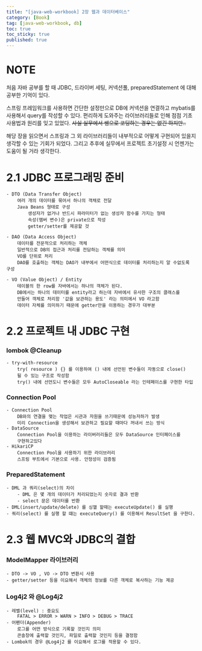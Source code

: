 ```yaml
---
title: "[java-web-workbook] 2장 웹과 데이터베이스"
category: [Book]
tag: [java-web-workbook, db]
toc: true
toc_sticky: true
published: true
---
```

# NOTE

처음 자바 공부를 할 때 JDBC, 드라이버 세팅, 커넥션풀, preparedStatement 에 대해 공부한 기억이 있다. 

스프링 프레임워크를 사용하면 간단한 설정만으로 DB에 커넥션을 연결하고 mybatis를 사용해서 query를 작성할 수 있다. 편리하게 도와주는 라이브러리들로 인해 점점 기초 사용법과 원리를 잊고 있었다. ~~사실 실무에서 쌩으로 코딩하는 경우는 없긴 하지만..~~

해당 장을 읽으면서 스프링과 그 외 라이브러리들이 내부적으로 어떻게 구현되어 있을지 생각할 수 있는 기회가 되었다. 그리고 추후에 실무에서 프로젝트 초기설정 시 언젠가는 도움이 될 거라 생각한다.

# 2.1 JDBC 프로그래밍 준비
    - DTO (Data Transfer Object)
        여러 개의 데이터를 묶어서 하나의 객채로 전달
        Java Beans 형태로 구성
            생성자가 없거나 반드시 파라미터가 없는 생성자 함수를 가지는 형태
            속성(멤버 변수)은 private으로 작성
            getter/setter를 제공할 것

    - DAO (Data Access Object)
        데이터를 전문적으로 처리하는 객체
        일반적으로 DB의 접근과 처리를 전담하는 객체를 의미 
        VO를 단위로 처리
        DAO를 호출하는 객체는 DAO가 내부에서 어떤식으로 데이터를 처리하는지 알 수없도록 구성
    
    - VO (Value Object) / Entity
        테이블의 한 row를 자바에서는 하나의 객체가 된다.
        DB에서는 하나의 데이터를 entity라고 하는데 자바에서 유사한 구조의 클래스를 
        만들어 객체로 처리함 '값을 보관하는 용도' 라는 의미에서 VO 라고함
        데이터 자체를 의미하기 때문에 getter만을 이용하는 경우가 대부분
        


# 2.2 프로젝트 내 JDBC 구현

### lombok @Cleanup
    - try-with-resource 
        try( resource ) {} 를 이용하여 () 내에 선언된 변수들이 자동으로 close()
        될 수 있는 구조로 작성함
        try() 내에 선언도니 변수들은 모두 AutoCloseable 라는 인테페이스를 구현한 타입

### Connection Pool
    - Connection Pool
        DB와의 연결을 맺는 작업은 시관과 자원을 쓰기때문에 성능저하가 발생
        미리 Connection을 생성해서 보관하고 필요할 때마다 꺼내서 쓰는 방식
    - DataSource
        Connection Pool을 이용하는 라이버러리들은 모두 DataSource 인터페이스를 
        구현하고있다
    - HikariCP 
        Connection Pool을 사용하기 위한 라이브러리 
        스프링 부트에서 기본으로 사용. 안정성이 검증됨
    

### PreparedStatement
    - DML 과 쿼리(select)의 차이
        - DML 은 몇 개의 데이터가 처리되었는지 숫자로 결과 반환
        - select 문은 데이터를 반환
    - DML(insert/update/delete) 를 싱핼 할때는 executeUpdate() 를 실행
    - 쿼리(select) 를 실행 할 떄는 executeQuery() 를 이용해서 ResultSet 을 구한다.

# 2.3 웹 MVC와 JDBC의 결합

### ModelMapper 라이브러리
    - DTO -> VO , VO -> DTO 변환시 사용
    - getter/setter 등을 이요해서 객체의 정보를 다른 객체로 복사하는 기능 제공

### Log4j2 와 @Log4j2
    - 레벨(level) : 중요도
        FATAL > ERROR > WARN > INFO > DEBUG > TRACE 
    - 어펜더(Appender)
        로그를 어떤 방식으로 기록할 것인지 의미
        콘솔창에 출력할 것인지, 파일로 출력할 것인지 등을 결정함
    - Lombok의 경우 @Log4j2 를 이요해서 로그를 적용할 수 있다.
